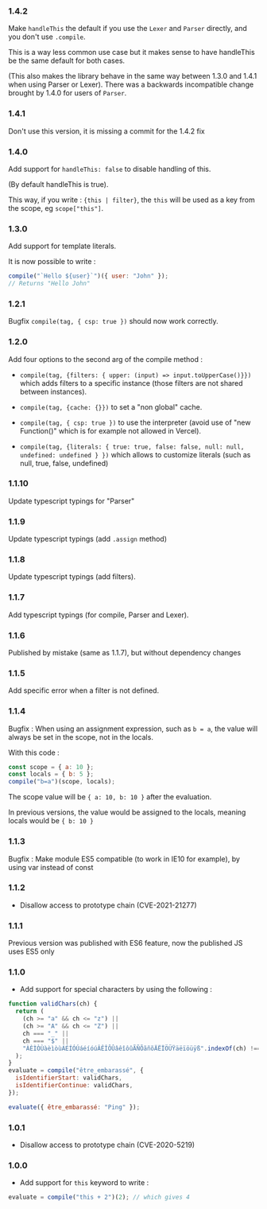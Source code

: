 ### 1.4.2

Make `handleThis` the default if you use the `Lexer` and `Parser` directly, and you don't use `.compile`.

This is a way less common use case but it makes sense to have handleThis be the same default for both cases.

(This also makes the library behave in the same way between 1.3.0 and 1.4.1 when using Parser or Lexer). There was a backwards incompatible change brought by 1.4.0 for users of `Parser`.

### 1.4.1

Don't use this version, it is missing a commit for the 1.4.2 fix

### 1.4.0

Add support for `handleThis: false` to disable handling of this.

(By default handleThis is true).

This way, if you write : `{this | filter}`, the `this` will be used as a key
from the scope, eg `scope["this"]`.

### 1.3.0

Add support for template literals.

It is now possible to write :

```js
compile("`Hello ${user}`")({ user: "John" });
// Returns "Hello John"
```

### 1.2.1

Bugfix `compile(tag, { csp: true })` should now work correctly.

### 1.2.0

Add four options to the second arg of the compile method :

- `compile(tag, {filters: { upper: (input) => input.toUpperCase()}})` which adds filters to a specific instance (those filters are not shared between instances).

- `compile(tag, {cache: {}})` to set a "non global" cache.

- `compile(tag, { csp: true })` to use the interpreter (avoid use of "new Function()" which is for example not allowed in Vercel).

- `compile(tag, {literals: { true: true, false: false, null: null, undefined: undefined } })` which allows to customize literals (such as null, true, false, undefined)

### 1.1.10

Update typescript typings for "Parser"

### 1.1.9

Update typescript typings (add `.assign` method)

### 1.1.8

Update typescript typings (add filters).

### 1.1.7

Add typescript typings (for compile, Parser and Lexer).

### 1.1.6

Published by mistake (same as 1.1.7), but without dependency changes

### 1.1.5

Add specific error when a filter is not defined.

### 1.1.4

Bugfix : When using an assignment expression, such as `b = a`, the value will always be set in the scope, not in the locals.

With this code :

```js
const scope = { a: 10 };
const locals = { b: 5 };
compile("b=a")(scope, locals);
```

The scope value will be `{ a: 10, b: 10 }` after the evaluation.

In previous versions, the value would be assigned to the locals, meaning locals would be `{ b: 10 }`

### 1.1.3

Bugfix : Make module ES5 compatible (to work in IE10 for example), by using var instead of const

### 1.1.2

- Disallow access to prototype chain (CVE-2021-21277)

### 1.1.1

Previous version was published with ES6 feature, now the published JS uses ES5 only

### 1.1.0

- Add support for special characters by using the following :

```javascript
function validChars(ch) {
  return (
    (ch >= "a" && ch <= "z") ||
    (ch >= "A" && ch <= "Z") ||
    ch === "_" ||
    ch === "$" ||
    "ÀÈÌÒÙàèìòùÁÉÍÓÚáéíóúÂÊÎÔÛâêîôûÃÑÕãñõÄËÏÖÜŸäëïöüÿß".indexOf(ch) !== -1
  );
}
evaluate = compile("être_embarassé", {
  isIdentifierStart: validChars,
  isIdentifierContinue: validChars,
});

evaluate({ être_embarassé: "Ping" });
```

### 1.0.1

- Disallow access to prototype chain (CVE-2020-5219)

### 1.0.0

- Add support for `this` keyword to write :

```javascript
evaluate = compile("this + 2")(2); // which gives 4
```
